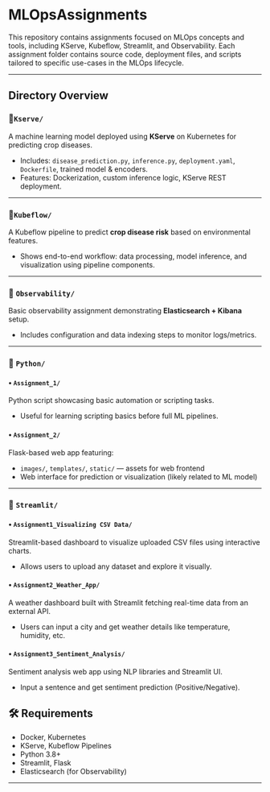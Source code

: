 # MLOpsAssignments


This repository contains assignments focused on MLOps concepts and tools, including KServe, Kubeflow, Streamlit, and Observability. Each assignment folder contains source code, deployment files, and scripts tailored to specific use-cases in the MLOps lifecycle.

---

## Directory Overview

### 🔹`Kserve/`


A machine learning model deployed using **KServe** on Kubernetes for predicting crop diseases.
- Includes: `disease_prediction.py`, `inference.py`, `deployment.yaml`, `Dockerfile`, trained model & encoders.
- Features: Dockerization, custom inference logic, KServe REST deployment.

---

### 🔹`Kubeflow/`



A Kubeflow pipeline to predict **crop disease risk** based on environmental features.
- Shows end-to-end workflow: data processing, model inference, and visualization using pipeline components.

---

### 🔹 `Observability/`


Basic observability assignment demonstrating **Elasticsearch + Kibana** setup.
- Includes configuration and data indexing steps to monitor logs/metrics.

---

### 🔹 `Python/`

#### • `Assignment_1/`
Python script showcasing basic automation or scripting tasks.
- Useful for learning scripting basics before full ML pipelines.

#### • `Assignment_2/`
Flask-based web app featuring:
- `images/`, `templates/`, `static/` — assets for web frontend
- Web interface for prediction or visualization (likely related to ML model)

---

### 🔹 `Streamlit/`

#### • `Assignment1_Visualizing CSV Data/`
Streamlit-based dashboard to visualize uploaded CSV files using interactive charts.
- Allows users to upload any dataset and explore it visually.

#### • `Assignment2_Weather_App/`
A weather dashboard built with Streamlit fetching real-time data from an external API.
- Users can input a city and get weather details like temperature, humidity, etc.

#### • `Assignment3_Sentiment_Analysis/`
Sentiment analysis web app using NLP libraries and Streamlit UI.
- Input a sentence and get sentiment prediction (Positive/Negative).

## 🛠 Requirements

- Docker, Kubernetes
- KServe, Kubeflow Pipelines
- Python 3.8+
- Streamlit, Flask
- Elasticsearch (for Observability)

---


